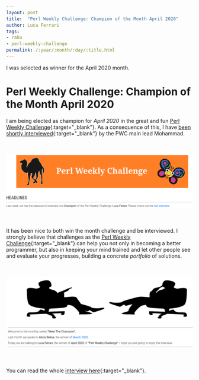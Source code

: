 ```yaml
---
layout: post
title:  "Perl Weekly Challenge: Champion of the Month April 2020"
author: Luca Ferrari
tags:
- raku
- perl-weekly-challenge
permalink: /:year/:month/:day/:title.html
---
```

I was selected as winner for the April 2020 month.

# Perl Weekly Challenge: Champion of the Month April 2020

I am being elected as champion for *April 2020* in the great and fun [Perl Weekly Challenge](https://perlweeklychallenge.org/){:target="_blank"}. As a consequence of this, I have [been shortly interviewed](https://perlweeklychallenge.org/blog/meet-the-champion-2020-04/){:target="_blank"} by the PWC main lead Mohammad.

<br/>
<br/>

<center>
<a href="https://perlweeklychallenge.org/blog/meet-the-champion-2020-04/" target="_blank">
  <img src="/images/posts/raku/pwc_champion_april_2020_1.png" />
</a>
</center>

<br/>
<br/>

It has been nice to both win the month challenge and be interviewed. I strongly believe that challenges as the [Perl Weekly Challenge](https://perlweeklychallenge.org/){:target="_blank"} can help you not only in becoming a better programmer, but also in keeping your mind trained and let other people see and evaluate your progresses, building a concrete *portfolio* of solutions.


<br/>
<br/>

<center>
<a href="https://perlweeklychallenge.org/blog/meet-the-champion-2020-04/" target="_blank">
  <img src="/images/posts/raku/pwc_champion_april_2020_2.png" />
</a>
</center>

<br/>
<br/>

You can read the whole [interview here](https://perlweeklychallenge.org/blog/meet-the-champion-2020-04/){:target="_blank"}.
